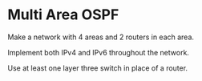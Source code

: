 # Multi Area OSPF

Make a network with 4 areas and 2 routers in each area.

Implement both IPv4 and IPv6 throughout the network.

Use at least one layer three switch in place of a router.
